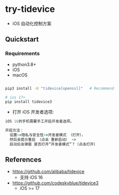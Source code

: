 # try-tidevice

- iOS 自动化控制方案

## Quickstart

### Requirements

- python3.8+
- iOS
- macOS

```bash

pip3 install -U "tidevice[openssl]"   # Recommend

# ios 17+
pip install tidevice3

```    

- 打开 iOS 开发者选项:

```ruby
iOS 16的手机需要手工开启开发者选项。 

开启方法：
  设置->隐私与安全性->开发者模式 （打开），
  然后会提示重启 （点击 重新启动） -> 
  启动后会弹窗 是否打开“开发者模式”？（点击打开）

```

## References

- https://github.com/alibaba/tidevice
    - 支持 iOS 16
- https://github.com/codeskyblue/tidevice3
    - iOS >= 17 